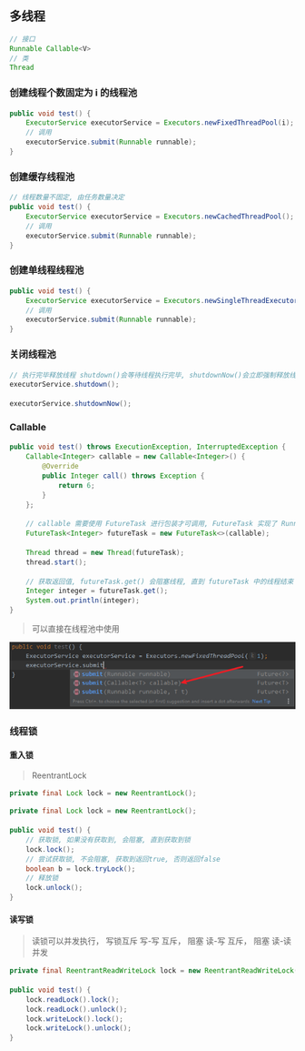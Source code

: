 ## 多线程
```java
// 接口
Runnable Callable<V>
// 类
Thread
```
### 创建线程个数固定为 i 的线程池
```java
public void test() {
    ExecutorService executorService = Executors.newFixedThreadPool(i);
    // 调用
    executorService.submit(Runnable runnable);
}
```
### 创建缓存线程池
```java
// 线程数量不固定, 由任务数量决定
public void test() {
    ExecutorService executorService = Executors.newCachedThreadPool();
    // 调用
    executorService.submit(Runnable runnable);
}
```
### 创建单线程线程池
```java
public void test() {
    ExecutorService executorService = Executors.newSingleThreadExecutor();
    // 调用
    executorService.submit(Runnable runnable);
}
```
### 关闭线程池
```java
// 执行完毕释放线程 shutdown()会等待线程执行完毕, shutdownNow()会立即强制释放线程
executorService.shutdown();

executorService.shutdownNow();
```
### Callable
```java
public void test() throws ExecutionException, InterruptedException {
    Callable<Integer> callable = new Callable<Integer>() {
        @Override
        public Integer call() throws Exception {
            return 6;
        }
    };

    // callable 需要使用 FutureTask 进行包装才可调用, FutureTask 实现了 Runnable 接口
    FutureTask<Integer> futureTask = new FutureTask<>(callable);

    Thread thread = new Thread(futureTask);
    thread.start();

    // 获取返回值, futureTask.get() 会阻塞线程, 直到 futureTask 中的线程结束
    Integer integer = futureTask.get();
    System.out.println(integer);
}
```
> 可以直接在线程池中使用

![image.png](Java基础.assets/1615122167908-ba9997f1-cb6e-4d09-9db5-258dc918ed09.png)

### 线程锁

#### 重入锁

> ReentrantLock

```java
private final Lock lock = new ReentrantLock();
```
```java
private final Lock lock = new ReentrantLock();

public void test() {
    // 获取锁, 如果没有获取到, 会阻塞, 直到获取到锁
    lock.lock();
    // 尝试获取锁, 不会阻塞, 获取到返回true, 否则返回false
    boolean b = lock.tryLock();
    // 释放锁
    lock.unlock();
}
```
#### 读写锁
> 

> 读锁可以并发执行， 写锁互斥
> 写-写 互斥， 阻塞
> 读-写 互斥， 阻塞
> 读-读 并发

```java
private final ReentrantReadWriteLock lock = new ReentrantReadWriteLock();

public void test() {
    lock.readLock().lock();
    lock.readLock().unlock();
    lock.writeLock().lock();
    lock.writeLock().unlock();
}
```
